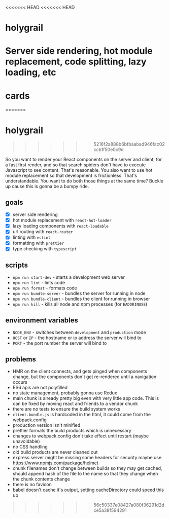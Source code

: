 <<<<<<< HEAD
<<<<<<< HEAD
# holygrail
Server side rendering, hot module replacement, code splitting, lazy loading, etc
=======
# cards
=======
# holygrail
>>>>>>> 5216f2a888b6bfbaabad946fac02ccb1f50e0c9d

So you want to render your React components on the server and client, for a fast first render, and so that search spiders don't have to execute Javascript to see content. That's reasonable. You also want to use hot module replacement so that development is frictionless. That's understandable. You want to do both those things at the same time? Buckle up cause this is gonna be a bumpy ride.

## goals

* [x] server side rendering
* [x] hot module replacement with `react-hot-loader`
* [x] lazy loading components with `react-loadable`
* [x] url routing with `react-router`
* [x] linting with `eslint`
* [x] formatting with `prettier`
* [x] type checking with `typescript`

## scripts

* `npm run start-dev` - starts a development web server
* `npm run lint` - lints code
* `npm run format` - formats code
* `npm run bundle-server` - bundles the server for running in node
* `npm run bundle-client` - bundles the client for running in browser
* `npm run kill` - kills all node and npm processes (for `EADDRINUSE`)

## environment variables

* `NODE_ENV` - switches between `development` and `production` mode
* `HOST` or `IP` - the hostname or ip address the server will bind to
* `PORT` - the port number the server will bind to

## problems

* HMR on the client connects, and gets pinged when components change, but the components don't get re-rendered until a navigation occurs
* ES6 apis are not polyfilled
* no state management, probably gonna use Redux
* main chunk is already pretty big even with very little app code. This is can be fixed by moving react and friends to a vendor chunk
* there are no tests to ensure the build system works
* `client.bundle.js` is hardcoded in the html, it could come from the webpack.config
* production version isn't minified
* prettier formats the build products which is unnecessary
* changes to webpack.config don't take effect until restart (maybe unavoidable)
* no CSS handling
* old build products are never cleaned out
* express server might be missing some headers for security maybe use https://www.npmjs.com/package/helmet
* chunk filenames don't change between builds so they may get cached, should append hash of the file to the name so that they change when the chunk contents change
* there is no favicon
* babel doesn't cache it's output, setting cacheDirectory could speed this up
>>>>>>> 56c50337e08427a080f36291d2dce5a38f594291

